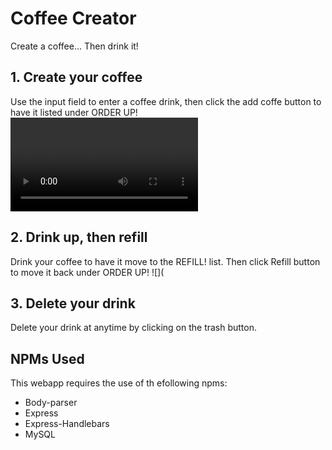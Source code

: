 # Coffee Creator
Create a coffee... Then drink it!
## 1. Create your coffee
Use the input field to enter a coffee drink, then click the add coffe button to have it listed under ORDER UP!
![Alt Text](github.com/danielaine3/CoffeeCreator/blob/master/public/assets/img/CreateCoffee.mov)

## 2. Drink up, then refill
Drink your coffee to have it move to the REFILL! list. Then click Refill button to move it back under ORDER UP!
![](

## 3. Delete your drink
Delete your drink at anytime by clicking on the trash button.
![]()

## NPMs Used
This webapp requires the use of th efollowing npms:
* Body-parser
* Express
* Express-Handlebars
* MySQL



